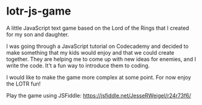 # lotr-js-game
A little JavaScript text game based on the Lord of the Rings that I created for my son and daughter.

I was going through a JavaScript tutorial on Codecademy and decided to make something that my kids would enjoy and that we could create together. They are helping me to come up with new ideas for enemies, and I write the code. It't a fun way to introduce them to coding.

I would like to make the game more complex at some point. For now enjoy the LOTR fun!

Play the game using JSFiddle: https://jsfiddle.net/JesseRWeigel/r24r73f6/
